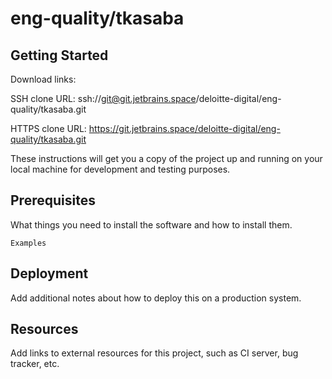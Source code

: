 # eng-quality/tkasaba



## Getting Started

Download links:

SSH clone URL: ssh://git@git.jetbrains.space/deloitte-digital/eng-quality/tkasaba.git

HTTPS clone URL: https://git.jetbrains.space/deloitte-digital/eng-quality/tkasaba.git



These instructions will get you a copy of the project up and running on your local machine for development and testing purposes.

## Prerequisites

What things you need to install the software and how to install them.

```
Examples
```

## Deployment

Add additional notes about how to deploy this on a production system.

## Resources

Add links to external resources for this project, such as CI server, bug tracker, etc.
